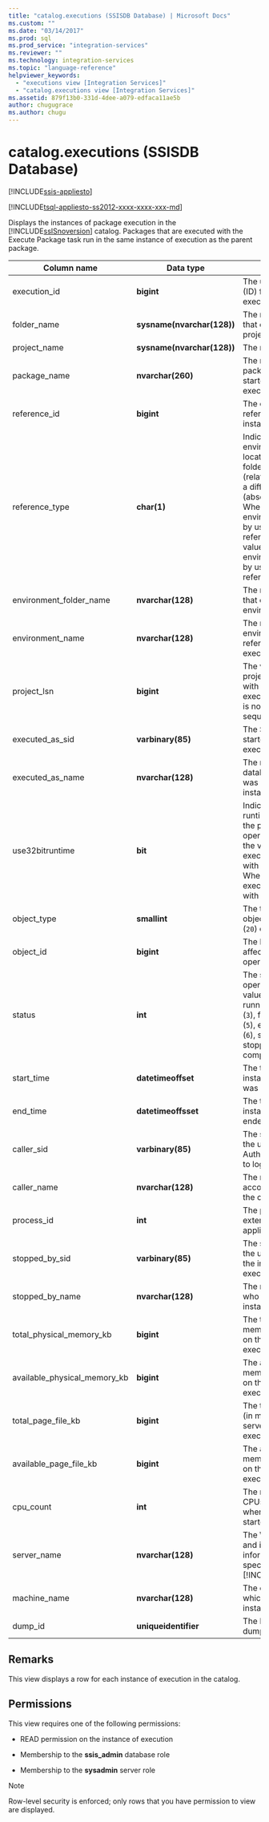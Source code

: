 ```yaml
---
title: "catalog.executions (SSISDB Database) | Microsoft Docs"
ms.custom: ""
ms.date: "03/14/2017"
ms.prod: sql
ms.prod_service: "integration-services"
ms.reviewer: ""
ms.technology: integration-services
ms.topic: "language-reference"
helpviewer_keywords: 
  - "executions view [Integration Services]"
  - "catalog.executions view [Integration Services]"
ms.assetid: 879f13b0-331d-4dee-a079-edfaca11ae5b
author: chugugrace
ms.author: chugu
---
```

# catalog.executions (SSISDB Database)

[!INCLUDE[ssis-appliesto](../../includes/ssis-appliesto-ssvrpluslinux-asdb-asdw-xxx.md)]


[!INCLUDE[tsql-appliesto-ss2012-xxxx-xxxx-xxx-md](../../includes/tsql-appliesto-ss2012-xxxx-xxxx-xxx-md.md)]

  Displays the instances of package execution in the [!INCLUDE[ssISnoversion](../../includes/ssisnoversion-md.md)] catalog. Packages that are executed with the Execute Package task run in the same instance of execution as the parent package.  
  
|Column name|Data type|Description|  
|-----------------|---------------|-----------------|  
|execution_id|**bigint**|The unique identifier (ID) for the instance of execution.|  
|folder_name|**sysname(nvarchar(128))**|The name of the folder that contains the project.|  
|project_name|**sysname(nvarchar(128))**|The name of the project.|  
|package_name|**nvarchar(260)**|The name of the first package that was started during execution.|  
|reference_id|**bigint**|The environment that is referenced by the instance of execution.|  
|reference_type|**char(1)**|Indicates whether the environment can be located in the same folder as the project (relative reference) or in a different folder (absolute reference). When the value is `R`, the environment is located by using a relative reference. When the value is `A`, the environment is located by using an absolute reference.|  
|environment_folder_name|**nvarchar(128)**|The name of the folder that contains the environment.|  
|environment_name|**nvarchar(128)**|The name of the environment that was referenced during execution.|  
|project_lsn|**bigint**|The version of the project that corresponds with the instance of execution. This number is not guaranteed to be sequential.|  
|executed_as_sid|**varbinary(85)**|The SID of the user who started the instance of execution.|  
|executed_as_name|**nvarchar(128)**|The name of the database principal that was used to start the instance of execution.|  
|use32bitruntime|**bit**|Indicates if the 32-bit runtime is used to run the package on a 64-bit operating system. When the value is `1`, the execution is performed with the 32-bit runtime. When the value is `0`, the execution is performed with the 64-bit runtime.|  
|object_type|**smallint**|The type of object. The object may be a project (`20`) or a package (`30`).|  
|object_id|**bigint**|The ID of the object affected by the operation.|  
|status|**int**|The status of the operation. The possible values are created (`1`), running (`2`), canceled (`3`), failed (`4`), pending (`5`), ended unexpectedly (`6`), succeeded (`7`), stopping (`8`), and completed (`9`).|  
|start_time|**datetimeoffset**|The time when the instance of execution was started.|  
|end_time|**datetimeoffsset**|The time when the instance of execution ended.|  
|caller_sid|**varbinary(85)**|The security ID (SID) of the user if Windows Authentication was used to log on.|  
|caller_name|**nvarchar(128)**|The name of the account that performed the operation.|  
|process_id|**int**|The process ID of the external process, if applicable.|  
|stopped_by_sid|**varbinary(85)**|The security ID (SID) of the user who stopped the instance of execution.|  
|stopped_by_name|**nvarchar(128)**|The name of the user who stopped the instance of execution.|  
|total_physical_memory_kb|**bigint**|The total physical memory (in megabytes) on the server when the execution is started.|  
|available_physical_memory_kb|**bigint**|The available physical memory (in megabytes) on the server when the execution is started.|  
|total_page_file_kb|**bigint**|The total page memory (in megabytes) on the server when the execution is started.|  
|available_page_file_kb|**bigint**|The available page memory (in megabytes) on the server when the execution is started.|  
|cpu_count|**int**|The number of logical CPUs on the server when the execution is started.|  
|server_name|**nvarchar(128)**|The Windows server and instance information for a specified instance of [!INCLUDE[ssNoVersion](../../includes/ssnoversion-md.md)].|  
|machine_name|**nvarchar(128)**|The computer name on which the server instance is running.|  
|dump_id|**uniqueidentifier**|The ID of an execution dump.|  
  
## Remarks  
 This view displays a row for each instance of execution in the catalog.  
  
## Permissions  
 This view requires one of the following permissions:  
  
-   READ permission on the instance of execution  
  
-   Membership to the **ssis_admin** database role  
  
-   Membership to the **sysadmin** server role  
  
> [!NOTE]  
>  Row-level security is enforced; only rows that you have permission to view are displayed.  
  
  
